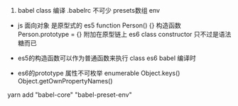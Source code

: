 1. babel class 编译
  .babelrc 不可少 presets数组 env
  - js 面向对象 是原型式的 es5 
  function Person() {} 构造函数
  Person.prototype = {} 附加在原型链上
  es6 class constructor 只不过是语法糖而已

  - es5的构造函数可以作为普通函数来执行
    class es6 babel 编译时

  - es6的prototype 属性不可枚举 enumerable
  Object.keys()
  Object.getOwnPropertyNames()



  yarn add
  "babel-core"
  "babel-preset-env"
